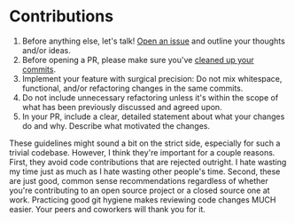 # Contributions

1. Before anything else, let's talk! [Open an issue](https://github.com/refactorsaurusrex/whats-new/issues) and outline your thoughts and/or ideas.
1. Before opening a PR, please make sure you've [cleaned up your commits](https://chris.beams.io/posts/git-commit/). 
1. Implement your feature with surgical precision: Do not mix whitespace, functional, and/or refactoring changes in the same commits. 
1. Do not include unnecessary refactoring unless it's within the scope of what has been previously discussed and agreed upon.
1. In your PR, include a clear, detailed statement about what your changes do and why. Describe what motivated the changes.

These guidelines might sound a bit on the strict side, especially for such a trivial codebase. However, I think they're important for a couple reasons. First, they avoid code contributions that are rejected outright. I hate wasting my time just as much as I hate wasting other people's time. Second, these are just good, common sense recommendations regardless of whether you're contributing to an open source project or a closed source one at work. Practicing good git hygiene makes reviewing code changes MUCH easier. Your peers and coworkers will thank you for it.
